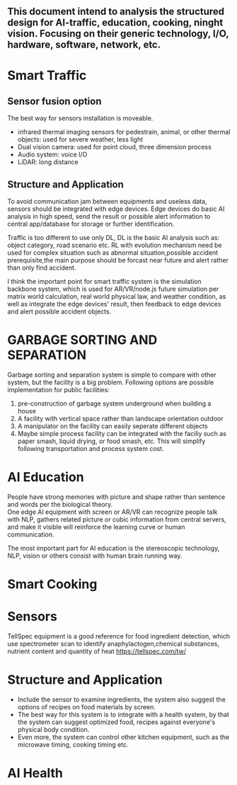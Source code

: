 This document intend to analysis the structured design for AI-traffic, education, cooking, ninght vision. Focusing on their generic technology, I/O, hardware, software, network, etc.
---
# Smart Traffic
## Sensor fusion option
The best way for sensors installation is moveable.
* infrared thermal imaging sensors for pedestrain, animal, or other thermal objects: used for severe weather, less light  
* Dual vision camera: used for point cloud, three dimension process  
* Audio system: voice I/O  
* LiDAR: long distance
## Structure and Application
To avoid communication jam between equipments and useless data, sensors should be integrated with edge devices. Edge devices do basic AI analysis in high speed, send the result or possible alert information to central app/database for storage or further identification.  
  
Traffic is too different to use only DL, DL is the basic AI analysis such as: object category, road scenario etc. RL with evolution mechanism need be used for complex situation such as abnormal situation,possible accident prerequisite,the main purpose should be forcast near future and alert rather than only find accident.  
  
I think the important point for smart traffic system is the simulation backbone system, which is used for AR/VR/node.js future simulation per matrix world calculation, real world physical law, and weather condition, as well as integrate the edge devices' result, then feedback to edge devices and alert possible accident objects.  
  
# GARBAGE SORTING AND SEPARATION
Garbage sorting and separation system is simple to compare with other system, but the facility is a big problem. Following options are possible implementation for public facilities:  
1. pre-construction of garbage system underground when building a house  
2. A facility with vertical space rather than landscape orientation outdoor  
3. A manipulator on the facility can easily seperate different objects  
4. Maybe simple process facility can be integrated with the faciliy such as paper smash, liquid drying, or food smash, etc. This will simplify following transportation and process system cost.  

# AI Education
People have strong memories with picture and shape rather than sentence and words per the biological theory.  
One edge AI equipment with screen or AR/VR can recognize people talk with NLP, gathers related picture or cubic information from central servers, and make it visible will reinforce the learning curve or human communication.  
  
The most important part for AI education is the stereoscopic technology, NLP, vision or others consist with human brain running way.  

# Smart Cooking
# Sensors
TellSpec equipment is a good reference for food ingredient detection, which use spectrometer scan to identify anaphylactogen,chemical substances, nutrient content and quantity of heat  https://tellspec.com/tw/

# Structure and Application
* Include the sensor to examine ingredients, the system also suggest the options of recipes on food materials by screen.   
* The best way for this system is to integrate with a health system, by that the system can suggest optimized food, recipes against everyone's physical body condition.  
* Even more, the system can control other kitchen equipment, such as the microwave timing, cooking timing etc.  

# AI Health





  


